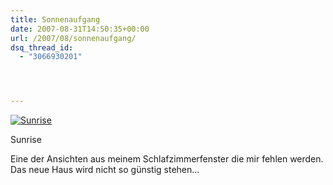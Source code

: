 ```yaml
---
title: Sonnenaufgang
date: 2007-08-31T14:50:35+00:00
url: /2007/08/sonnenaufgang/
dsq_thread_id:
  - "3066930201"




---
```

<div class="flickr">
  <a href="http://www.flickr.com/photos/schreibblogade/1290560859/" title="Sunrise"><img src="//farm2.static.flickr.com/1372/1290560859_bd0b211913.jpg" alt="Sunrise" /></a></p>

  <p>
    Sunrise
  </p>
</div>

Eine der Ansichten aus meinem Schlafzimmerfenster die mir fehlen werden. Das neue Haus wird nicht so günstig stehen...
